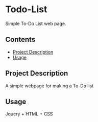 # Todo-List

Simple To-Do List web page.

## Contents

- [Project Description](#project-description)
- [Usage](#usage)

## Project Description

A simple webpage for making a To-Do list


## Usage

Jquery + HTML + CSS



